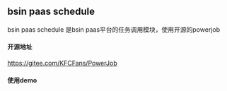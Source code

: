 ## bsin paas schedule

bsin paas schedule 是bsin paas平台的任务调用模块，使用开源的powerjob

#### 开源地址
https://gitee.com/KFCFans/PowerJob

#### 使用demo


